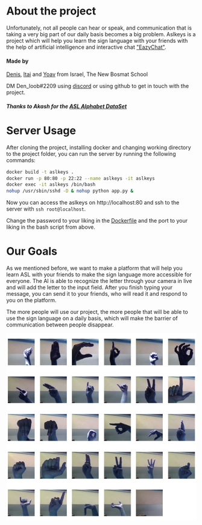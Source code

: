 <!-- Declare hyper links to DataSet, Autors GitHub, and the project GitHub -->

[asl alphabet dataset]: https://www.kaggle.com/datasets/grassknoted/asl-alphabet
[denis]: https://github.com/Denloob
[itai]: https://github.com/ItaiAviad
[yoav]: https://github.com/EazyIf
["eazychat"]: https://eazychat.onrender.com/

# About the project

Unfortunately, not all people can hear or speak, and communication that is taking a very big part of our daily basis becomes a big problem.
Aslkeys is a project which will help you learn the sign language with your friends with the help of artificial intelligence and interactive chat ["EazyChat"].

#### Made by

[Denis], [Itai] and [Yoav] from Israel, The New Bosmat School

DM Den_loob#2209 using [discord](https://discord.com/) or using github to get in touch with the project.

##### Thanks to Akash for the [ASL Alphabet DataSet]

# Server Usage

After cloning the project, installing docker and changing working directory to the project folder, you can run the server by running the following commands:

```bash
docker build -t aslkeys .
docker run -p 80:80 -p 22:22 --name aslkeys -it aslkeys
docker exec -it aslkeys /bin/bash
nohup /usr/sbin/sshd -D & nohup python app.py &
```

Now you can access the aslkeys on http://localhost:80 and ssh to the server with `ssh root@localhost`.

Change the password to your liking in the [Dockerfile](Dockerfile) and the port to your liking in the bash script from above.

# Our Goals

As we mentioned before, we want to make a platform that will help you learn ASL with your friends to make the sign language more accessible for everyone. The AI is able to recognize the letter through your camera in live and will add the letter to the input field. After you finish typing your message, you can send it to your friends, who will read it and respond to you on the platform.

The more people will use our project, the more people that will be able to use the sign language on a daily basis, which will make the barrier of communication between people disappear.

<!-- image images/dataset_probe.png-->

![dataset probe](images/dataset_probe.png)
